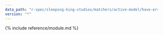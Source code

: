 ```yaml
---
data_path: "r-spec/sleeping-king-studios/matchers/active-model/have-errors"
version: "*"
---
```


{% include reference/module.md %}
